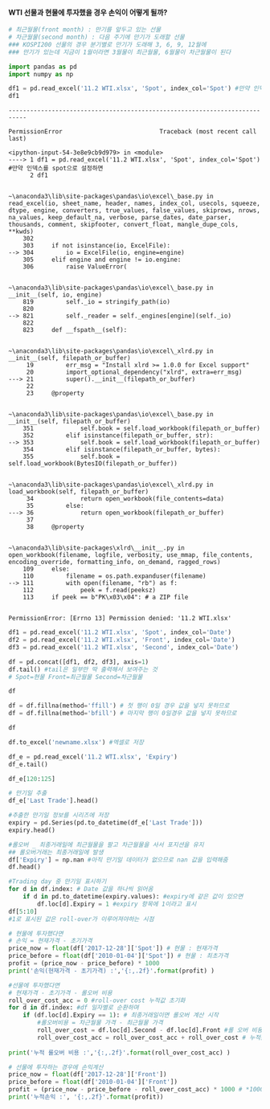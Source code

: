 #### WTI 선물과 현물에 투자했을 경우 손익이 어떻게 될까?


```python
# 최근월물(front month) : 만기를 앞두고 있는 선물
# 차근월물(second month) : 다음 주기에 만기가 도래할 선물
### KOSPI200 선물의 경우 분기별로 만기가 도래해 3, 6, 9, 12월에
### 만기가 있는데 지금이 1월이라면 3월물이 최근월물, 6월물이 차근월물이 된다
```


```python
import pandas as pd
import numpy as np
```


```python
df1 = pd.read_excel('11.2 WTI.xlsx', 'Spot', index_col='Spot') #만약 인덱스를 spot으로 설정하면
df1
```


    ---------------------------------------------------------------------------

    PermissionError                           Traceback (most recent call last)

    <ipython-input-54-3e8e9cb9d979> in <module>
    ----> 1 df1 = pd.read_excel('11.2 WTI.xlsx', 'Spot', index_col='Spot') #만약 인덱스를 spot으로 설정하면
          2 df1
    

    ~\anaconda3\lib\site-packages\pandas\io\excel\_base.py in read_excel(io, sheet_name, header, names, index_col, usecols, squeeze, dtype, engine, converters, true_values, false_values, skiprows, nrows, na_values, keep_default_na, verbose, parse_dates, date_parser, thousands, comment, skipfooter, convert_float, mangle_dupe_cols, **kwds)
        302 
        303     if not isinstance(io, ExcelFile):
    --> 304         io = ExcelFile(io, engine=engine)
        305     elif engine and engine != io.engine:
        306         raise ValueError(
    

    ~\anaconda3\lib\site-packages\pandas\io\excel\_base.py in __init__(self, io, engine)
        819         self._io = stringify_path(io)
        820 
    --> 821         self._reader = self._engines[engine](self._io)
        822 
        823     def __fspath__(self):
    

    ~\anaconda3\lib\site-packages\pandas\io\excel\_xlrd.py in __init__(self, filepath_or_buffer)
         19         err_msg = "Install xlrd >= 1.0.0 for Excel support"
         20         import_optional_dependency("xlrd", extra=err_msg)
    ---> 21         super().__init__(filepath_or_buffer)
         22 
         23     @property
    

    ~\anaconda3\lib\site-packages\pandas\io\excel\_base.py in __init__(self, filepath_or_buffer)
        351             self.book = self.load_workbook(filepath_or_buffer)
        352         elif isinstance(filepath_or_buffer, str):
    --> 353             self.book = self.load_workbook(filepath_or_buffer)
        354         elif isinstance(filepath_or_buffer, bytes):
        355             self.book = self.load_workbook(BytesIO(filepath_or_buffer))
    

    ~\anaconda3\lib\site-packages\pandas\io\excel\_xlrd.py in load_workbook(self, filepath_or_buffer)
         34             return open_workbook(file_contents=data)
         35         else:
    ---> 36             return open_workbook(filepath_or_buffer)
         37 
         38     @property
    

    ~\anaconda3\lib\site-packages\xlrd\__init__.py in open_workbook(filename, logfile, verbosity, use_mmap, file_contents, encoding_override, formatting_info, on_demand, ragged_rows)
        109     else:
        110         filename = os.path.expanduser(filename)
    --> 111         with open(filename, "rb") as f:
        112             peek = f.read(peeksz)
        113     if peek == b"PK\x03\x04": # a ZIP file
    

    PermissionError: [Errno 13] Permission denied: '11.2 WTI.xlsx'



```python
df1 = pd.read_excel('11.2 WTI.xlsx', 'Spot', index_col='Date')
df2 = pd.read_excel('11.2 WTI.xlsx', 'Front', index_col='Date')
df3 = pd.read_excel('11.2 WTI.xlsx', 'Second', index_col='Date')
```


```python
df = pd.concat([df1, df2, df3], axis=1)
df.tail() #tail은 일부만 딱 출력해서 보여주는 것
# Spot=현물 Front=최근월물 Second=차근월물
```


```python
df
```


```python
df = df.fillna(method='ffill') # 첫 행이 0일 경우 값을 넣지 못하므로
df = df.fillna(method='bfill') # 마지막 행이 0일경우 값을 넣지 못하므로
```


```python
df
```


```python
df.to_excel('newname.xlsx') #엑셀로 저장
```


```python
df_e = pd.read_excel('11.2 WTI.xlsx', 'Expiry')
df_e.tail()
```


```python
df_e[120:125]
```


```python
# 만기일 추출
df_e['Last Trade'].head()
```


```python
#추출한 만기일 정보를 시리즈에 저장
expiry = pd.Series(pd.to_datetime(df_e['Last Trade']))
expiry.head()
```


```python
#롤오버 _ 최종거래일에 최근월물을 팔고 차근월물을 사서 포지션을 유지
## 롤오버거래는 최종거래일에 발생
df['Expiry'] = np.nan #아직 만기일 데이터가 없으므로 nan 값을 입력해줌
df.head()
```


```python
#Trading day 중 만기일 표시하기 
for d in df.index: # Date 값을 하나씩 읽어옴
    if d in pd.to_datetime(expiry.values): #expiry에 같은 값이 있으면
        df.loc[d].Expiry = 1 #expiry 항목에 1이라고 표시
df[5:10]
#1로 표시된 값은 roll-over가 이루어져야하는 시점 
```


```python
# 현물에 투자했다면
# 손익 = 현재가격 - 초기가격 
price_now = float(df['2017-12-28']['Spot']) # 현물 : 현재가격
price_before = float(df['2010-01-04']['Spot']) # 현물 : 최초가격
profit = (price_now - price_before) * 1000
print('손익(현재가격 - 초기가격) :','{:,.2f}'.format(profit) )
```


```python
#선물에 투자했다면
# 현재가격 - 초기가격 - 롤오버 비용
roll_over_cost_acc = 0 #roll-over cost 누적값 초기화
for d in df.index: #df 일자별로 순환하며
    if (df.loc[d].Expiry == 1): # 최종거래일이면 롤오버 계산 시작
        #롤오버비용 = 차근월물 가격 - 최근월물 가격
        roll_over_cost = df.loc[d].Second - df.loc[d].Front #롤 오버 비용
        roll_over_cost_acc = roll_over_cost_acc + roll_over_cost # 누적값
    
print('누적 롤오버 비용 :','{:,.2f}'.format(roll_over_cost_acc) )

```


```python
# 선물에 투자하는 경우에 손익계산
price_now = float(df['2017-12-28']['Front'])
price_before = float(df['2010-01-04']['Front'])
profit = (price_now - price_before - roll_over_cost_acc) * 1000 # *1000은 값을 크게 보기 위함
print('누적손익 :', '{:,.2f}'.format(profit))
```
